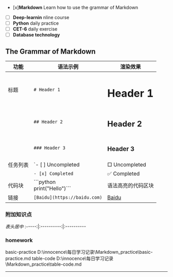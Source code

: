 - [x]**Markdown** Learn how to use the grammar of Markdown
- [ ] **Deep-learnin** nline course
- [ ] **Python** daily practice
- [ ] **CET-6** daily exercise
- [ ] **Database technology** 

## The Grammar of Markdown

| 功能  | 语法示例      | 渲染效果   |
|------|---------------|------------|
| 标题  | `# Header 1` | <h1>Header 1</h1>|
|      | `## Header 2` | <h2>Header 2</h2>  |
|     | `### Header 3` | <h3>Header 3</h3>  |
|任务列表|`- [ ] Uncompleted | □ Uncompleted|
|       | `- [x] Completed`| ✅ Completed  |
| 代码块| \`\`\`python<br>print("Hello")\`\`\` | 语法高亮的代码区块 |
|链接| `[Baidu](https://baidu.com)`| [Baidu](https://baidu.com)|
### 附加知识点

*表头居中* :-----:|:----------:|:---------- 

### homework

basic-practice D:\innocence\每日学习记录\Markdown_practice\basic-practice.md
table-code D:\innocence\每日学习记录\Markdown_practice\table-code.md

---
